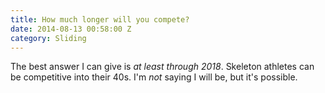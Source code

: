 ```yaml
---
title: How much longer will you compete?
date: 2014-08-13 00:58:00 Z
category: Sliding
---
```


The best answer I can give is *at least through 2018*. Skeleton athletes can be competitive into their 40s. I'm *not* saying I will be, but it's possible.
